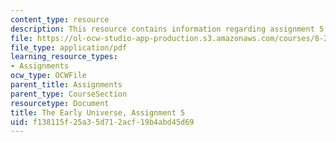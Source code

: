 ```yaml
---
content_type: resource
description: This resource contains information regarding assignment 5.
file: https://ol-ocw-studio-app-production.s3.amazonaws.com/courses/8-286-the-early-universe-fall-2013/f138115f25a35d712acf19b4abd45d69_MIT8_286F13_ps5.pdf
file_type: application/pdf
learning_resource_types:
- Assignments
ocw_type: OCWFile
parent_title: Assignments
parent_type: CourseSection
resourcetype: Document
title: The Early Universe, Assignment 5
uid: f138115f-25a3-5d71-2acf-19b4abd45d69
---
```

